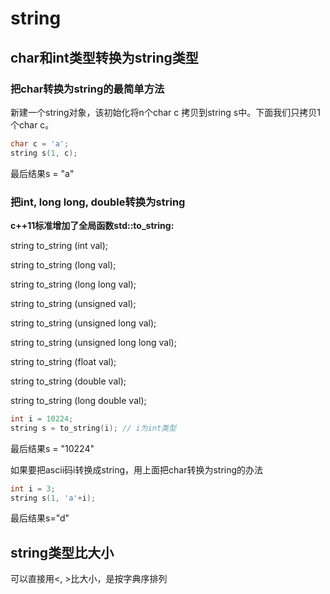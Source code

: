 # string

## char和int类型转换为string类型

### 把char转换为string的最简单方法

新建一个string对象，该初始化将n个char c 拷贝到string s中。下面我们只拷贝1个char c。

```c++
char c = 'a';
string s(1, c);
```
最后结果s = "a"

### 把int, long long, double转换为string

**c++11标准增加了全局函数std::to_string:**

string to_string (int val);

string to_string (long val);

string to_string (long long val);

string to_string (unsigned val);

string to_string (unsigned long val);

string to_string (unsigned long long val);

string to_string (float val);

string to_string (double val);

string to_string (long double val);

```c++
int i = 10224;
string s = to_string(i); // i为int类型
```

最后结果s = "10224"



如果要把ascii码i转换成string，用上面把char转换为string的办法

```c++
int i = 3;
string s(1, 'a'+i); 
```
最后结果s="d"



## string类型比大小

可以直接用<, >比大小，是按字典序排列

